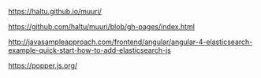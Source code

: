https://haltu.github.io/muuri/

https://github.com/haltu/muuri/blob/gh-pages/index.html

http://javasampleapproach.com/frontend/angular/angular-4-elasticsearch-example-quick-start-how-to-add-elasticsearch-js

https://popper.js.org/